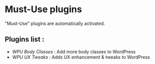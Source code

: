 Must-Use plugins
=================

"Must-Use" plugins are automatically activated.

Plugins list :
---

* *WPU Body Classes* : Add more body classes to WordPress
* *WPU UX Tweaks* : Adds UX enhancement & tweaks to WordPress
